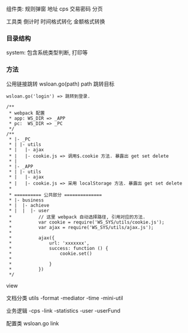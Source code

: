 组件类:
规则弹窗
地址
cps
交易密码
分页


工具类
倒计时
时间格式转化
金额格式转换

### 目录结构
system: 包含系统类型判断, 打印等


### 方法
公用链接跳转
wsloan.go(path)
path 跳转目标
```
wsloan.go('login') => 跳转到登录. 
```


```
/**
 * webpack 配置
 * app: WS_DIR => _APP
 * pc:  WS_DIR => _PC
 */
/**
 * |- _PC
 * | |- utils
 * |   |- ajax
 * |   |- cookie.js => 调用$.cookie 方法. 暴露出 get set delete
 * |
 * |- _APP
 * | |- utils
 * |   |- ajax
 * |   |- cookie.js => 采用 localStorage 方法. 暴露出 get set delete
 * 
 * ========== 公共部分 ==============
 * |- business
 * |  |- achieve
 * |  |  |- user
 *          // 这里 webpack 自动选择路径, 引用对应的方法.
 *          var cookie = require('WS_SYS/utils/cookie.js');
 *          var ajax = require('WS_SYS/utils/ajax.js');
 *
 *          ajax({
 *              url: 'xxxxxxx',
 *              success: function () {
 *                  cookie.set()
 *              
 *              }
 *          })
 */
 ```
 
 
 view
 



文档分类
utils
-format
-mediator
-time
-mini-util


业务逻辑
-cps
-link
-statistics
-user
-userFund

配置类
wsloan.go
link


